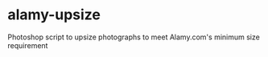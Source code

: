 alamy-upsize
============

Photoshop script to upsize photographs to meet Alamy.com's minimum size requirement